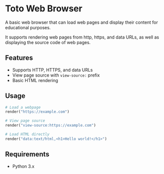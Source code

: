 # Toto Web Browser

A basic web browser that can load web pages and display their content for educational purposes.

It supports rendering web pages from http, https, and data URLs, as well as displaying the source code of web pages.

## Features

- Supports HTTP, HTTPS, and data URLs
- View page source with `view-source:` prefix
- Basic HTML rendering

## Usage

```python
# Load a webpage
render("https://example.com")

# View page source
render("view-source:https://example.com")

# Load HTML directly
render("data:text/html,<h1>Hello world!</h1>")
```

## Requirements

- Python 3.x
